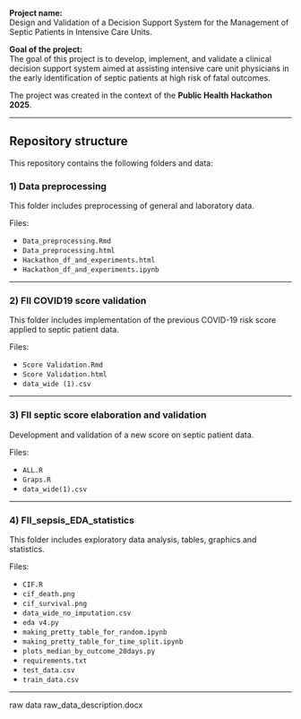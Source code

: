 **Project name:**  
Design and Validation of a Decision Support System for the Management of Septic Patients in Intensive Care Units.

**Goal of the project:**  
The goal of this project is to develop, implement, and validate a clinical decision support system aimed at assisting intensive care unit physicians in the early identification of septic patients at high risk of fatal outcomes.

The project was created in the context of the **Public Health Hackathon 2025**.

---

## Repository structure

This repository contains the following folders and data:

### 1) Data preprocessing
This folder includes preprocessing of general and laboratory data.

Files:
- `Data_preprocessing.Rmd`
- `Data_preprocessing.html`
- `Hackathon_df_and_experiments.html`
- `Hackathon_df_and_experiments.ipynb`

---

### 2) FII COVID19 score validation
This folder includes implementation of the previous COVID-19 risk score applied to septic patient data.

Files:
- `Score Validation.Rmd`
- `Score Validation.html`
- `data_wide (1).csv`

---

### 3) FII septic score elaboration and validation
Development and validation of a new score on septic patient data.

Files:
- `ALL.R`
- `Graps.R`
- `data_wide(1).csv`

---

### 4) FII_sepsis_EDA_statistics
This folder includes exploratory data analysis, tables, graphics and statistics.

Files:
- `CIF.R`
- `cif_death.png`
- `cif_survival.png`
- `data_wide_no_imputation.csv`
- `eda v4.py`
- `making_pretty_table_for_random.ipynb`
- `making_pretty_table_for_time_split.ipynb`
- `plots_median_by_outcome_20days.py`
- `requirements.txt`
- `test_data.csv`
- `train_data.csv`

---

raw data
raw_data_description.docx

